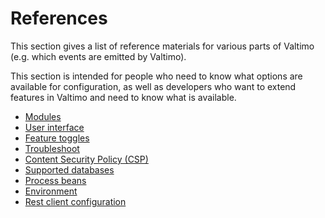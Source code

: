 # References

This section gives a list of reference materials for various parts of Valtimo (e.g. which events are emitted by 
Valtimo).

This section is intended for people who need to know what options are available for configuration, as well as 
developers who want to extend features in Valtimo and need to know what is available. 

* [Modules](./modules/modules.md)
* [User interface](./user-interface/user-interface.md)
* [Feature toggles](feature-toggles.md)
* [Troubleshoot](troubleshoot.md)
* [Content Security Policy (CSP)](content-security-policy.md)
* [Supported databases](supported-databases.md)
* [Process beans](process-beans.md)
* [Environment](environment.md)
* [Rest client configuration](rest-client-configuration.md)
